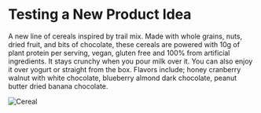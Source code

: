 # Testing a New Product Idea
<head>
<script>
  window.CROWDSMART_TOKEN_USER = {
    token: 'new_testing1'
  }
</script>
</head>
<html>
<body>
<p></p>


<p>A new line of cereals inspired by trail mix.  Made with whole grains, nuts, dried fruit, and bits of chocolate, these cereals are powered with 10g of plant protein per serving, vegan, gluten free and 100% from artificial ingredients.  It stays crunchy when you pour milk over it.  You can also enjoy it over yogurt or straight from the box.  Flavors include; honey cranberry walnut with white chocolate, blueberry almond dark chocolate, peanut butter dried banana chocolate.</p>

<img src="https://res.cloudinary.com/crowdsmart/image/upload/v1661468359/stage/organizations/sprint42/projects/48ca4b74-247e-11ed-a6f2-06b90baf9d9f/assets/zgyvh9iqpt4ovebfvhv8.jpg" alt="Cereal">




  <link href="https://stage-app.crowdsmart.ai/css/embedStyle.css" rel="stylesheet" type="text/css">
  <script
      src="https://stage-app.crowdsmart.ai/js/embedScript.js"
      id="crowdsmart-embed-script"
      data-embed-url="https://stage-app.crowdsmart.ai/embed/evaluation/sprint41/aecb14b6-1ff7-11ed-8a19-06b90baf9d9f/c66846ac-1ff7-11ed-9281-06b90baf9d9f">
  </script>
